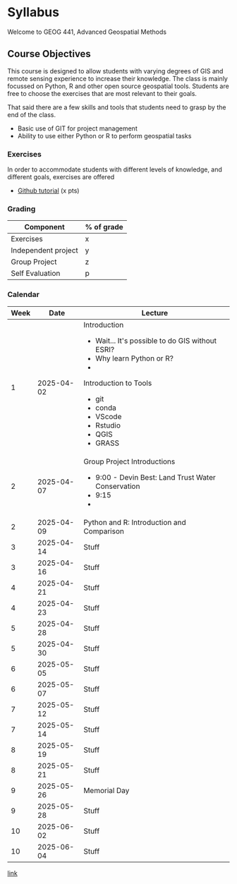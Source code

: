 # Syllabus
Welcome to GEOG 441, Advanced Geospatial Methods

## Course Objectives
This course is designed to allow students with varying degrees of GIS and remote sensing experience to increase their knowledge.  The class is mainly focussed on Python, R and other open source geospatial tools.  Students are free to choose the exercises that are most relevant to their goals.

That said there are a few skills and tools that students need to grasp by the end of the class.
+ Basic use of GIT for project management
+ Ability to use either Python or R to perform geospatial tasks

### Exercises
In order to accommodate students with different levels of knowledge, and different goals, exercises are offered 

+ [Github tutorial](https://rogerdudler.github.io/git-guide/) (x pts)


### Grading

| Component | % of grade  |
|-----------|-------------|
| Exercises |           x |
| Independent project | y |
| Group Project       | z |
| Self Evaluation     | p |

### Calendar

| Week | Date | Lecture |
|----|------------|------------------------------------------|
|  1 | 2025-04-02 | Introduction <ul><li>Wait... It's possible to do GIS without ESRI?</li><li>Why learn Python or R?</li><li></li></ul> Introduction to Tools<ul><li> git</li><li>conda</li><li>VScode</li><li>Rstudio</li><li>QGIS</li><li>GRASS |
|  2 | 2025-04-07 | Group Project Introductions  <ul><li>9:00 - Devin Best: Land Trust Water Conservation</li><li>9:15</li><li></li></ul>|
|  2 | 2025-04-09 | Python and R: Introduction and Comparison |
|  3 | 2025-04-14 | Stuff|
|  3 | 2025-04-16 | Stuff|
|  4 | 2025-04-21 | Stuff|
|  4 | 2025-04-23 | Stuff|
|  5 | 2025-04-28 | Stuff|
|  5 | 2025-04-30 | Stuff|
|  6 | 2025-05-05 | Stuff|
|  6 | 2025-05-07 | Stuff|
|  7 | 2025-05-12 | Stuff|
|  7 | 2025-05-14 | Stuff|
|  8 | 2025-05-19 | Stuff|
|  8 | 2025-05-21 | Stuff|
|  9 | 2025-05-26 | Memorial Day |
|  9 | 2025-05-28 | Stuff|
| 10 | 2025-06-02 | Stuff|
| 10 | 2025-06-04 | Stuff|



[link   ](https://kulpojke.github.io/geog441/docs/slides.html)